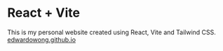 # React + Vite

This is my personal website created using React, Vite and Tailwind CSS.
[edwardowong.github.io
](https://edwardowong.github.io/)
